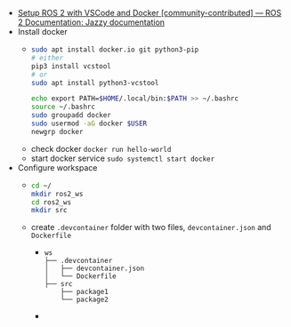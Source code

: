 - [Setup ROS 2 with VSCode and Docker [community-contributed] — ROS 2 Documentation: Jazzy documentation](http://docs.ros.org/en/jazzy/How-To-Guides/Setup-ROS-2-with-VSCode-and-Docker-Container.html)
- Install docker
	- ```bash
	  sudo apt install docker.io git python3-pip
	  # either
	  pip3 install vcstool
	  # or
	  sudo apt install python3-vcstool
	  
	  echo export PATH=$HOME/.local/bin:$PATH >> ~/.bashrc
	  source ~/.bashrc
	  sudo groupadd docker
	  sudo usermod -aG docker $USER
	  newgrp docker
	  ```
	- check docker `docker run hello-world`
	- start docker service `sudo systemctl start docker`
- Configure workspace
	- ```bash
	  cd ~/
	  mkdir ros2_ws
	  cd ros2_ws
	  mkdir src
	  ```
	- create `.devcontainer` folder with two files, `devcontainer.json` and `Dockerfile`
		- ```
		  ws
		  ├── .devcontainer
		  │   ├── devcontainer.json
		  │   └── Dockerfile
		  ├── src
		      ├── package1
		      └── package2
		  ```
		- ```json
		  ```